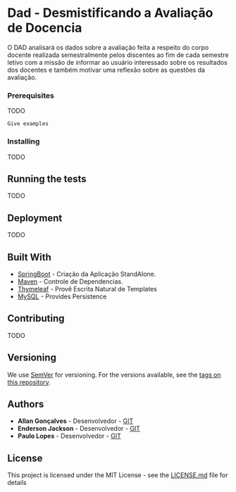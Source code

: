 # Dad - Desmistificando a Avaliação de Docencia

O DAD analisará os dados sobre a avaliação feita a respeito do corpo docente realizada semestralmente
pelos discentes ao fim de cada semestre letivo com a missão de informar ao usuário interessado sobre os
resultados dos docentes e também motivar uma reflexão sobre as questões da avaliação.

### Prerequisites

TODO

```
Give examples
```

### Installing

TODO

## Running the tests

TODO

## Deployment

TODO

## Built With

* [SpringBoot](https://projects.spring.io/spring-boot/) - Criação da Aplicação StandAlone.
* [Maven](https://maven.apache.org/) - Controle de Dependencias.
* [Thymeleaf](https://www.thymeleaf.org/) - Provê Escrita Natural de Templates
* [MySQL](https://www.mysql.com/) - Provides Persistence

## Contributing

TODO

## Versioning

We use [SemVer](http://semver.org/) for versioning. For the versions available, see the [tags on this repository](https://github.com/your/project/tags). 

## Authors

* **Allan Gonçalves** - Desenvolvedor - [GIT](https://github.com/allangoncalves)
* **Enderson Jackson** - Desenvolvedor - [GIT](https://github.com/endjack)
* **Paulo Lopes** - Desenvolvedor - [GIT](https://github.com/lopespaulo)

## License

This project is licensed under the MIT License - see the [LICENSE.md](LICENSE.md) file for details

